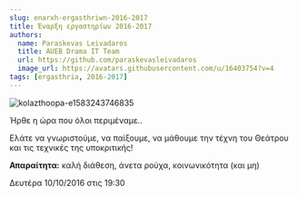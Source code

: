 ```yaml
---
slug: enarxh-ergasthriwn-2016-2017
title: Έναρξη εργαστηρίων 2016-2017
authors:
  name: Paraskevas Leivadaros
  title: AUEB Drama IT Team
  url: https://github.com/paraskevasleivadaros
  image_url: https://avatars.githubusercontent.com/u/16403754?v=4
tags: [ergasthria, 2016-2017]
---
```


![kolazthoopa-e1583243746835](https://github.com/theatrikiopa/theatrikiopa.eu/assets/16403754/63e67a25-713a-4715-af78-8dee652f8093)

Ήρθε η ώρα που όλοι περιμέναμε..

Ελάτε να γνωριστούμε, να παίξουμε, να μάθουμε την τέχνη του Θεάτρου και τις τεχνικές της υποκριτικής!

**Απαραίτητα:** καλή διάθεση, άνετα ρούχα, κοινωνικότητα (και μη)

Δευτέρα 10/10/2016 στις 19:30
